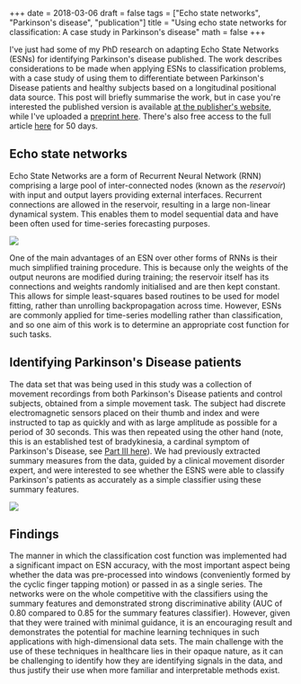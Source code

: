 +++
date = 2018-03-06
draft = false
tags = ["Echo state networks", "Parkinson's disease", "publication"]
title = "Using echo state networks for classification: A case study in Parkinson's disease"
math = false
+++

I've just had some of my PhD research on adapting Echo State Networks (ESNs) for identifying Parkinson's disease published. The work describes considerations to be made when applying ESNs to classification problems, with a case study of using them to differentiate between Parkinson's Disease patients and healthy subjects based on a longitudinal positional data source. This post will briefly summarise the work, but in case you're interested the published version is available [at the publisher's website](https://www.sciencedirect.com/science/article/pii/S0933365717303482), while I've uploaded a [preprint here](/downloads/lacy_esnparkinsons_aiim_preprint_2018.pdf). There's also free access to the full article [here](https://authors.elsevier.com/a/1WgR13KEGa1e2w) for 50 days.

## Echo state networks

Echo State Networks are a form of Recurrent Neural Network (RNN) comprising a large pool of inter-connected nodes (known as the *reservoir*) with input and output layers providing external interfaces. Recurrent connections are allowed in the reservoir, resulting in a large non-linear dynamical system. This enables them to model sequential data and have been often used for time-series forecasting purposes.

![](/img/pdesn_06052018/esn.png)

One of the main advantages of an ESN over other forms of RNNs is their much simplified training procedure. This is because only the weights of the output neurons are modified during training; the reservoir itself has its connections and weights randomly initialised and are then kept constant. This allows for simple least-squares based routines to be used for model fitting, rather than unrolling backpropagation across time. However, ESNs are commonly applied for time-series modelling rather than classification, and so one aim of this work is to determine an appropriate cost function for such tasks.

## Identifying Parkinson's Disease patients

The data set that was being used in this study was a collection of movement recordings from both Parkinson's Disease patients and control subjects, obtained from a simple movement task. The subject had discrete electromagnetic sensors placed on their thumb and index and were instructed to tap as quickly and with as large amplitude as possible for a period of 30 seconds. This was then repeated using the other hand (note, this is an established test of bradykinesia, a cardinal symptom of Parkinson's Disease, see [Part III here](https://www.parkinsons.org.uk/professionals/resources/unified-parkinsons-disease-rating-scale)). We had previously extracted summary measures from the data, guided by a clinical movement disorder expert, and were interested to see whether the ESNS were able to classify Parkinson's patients as accurately as a simple classifier using these summary features.

![](/img/pdesn_06052018/waveforms.png)

## Findings

The manner in which the classification cost function was implemented had a significant impact on ESN accuracy, with the most important aspect being whether the data was pre-processed into windows (conveniently formed by the cyclic finger tapping motion) or passed in as a single series. The networks were on the whole competitive with the classifiers using the summary features and demonstrated strong discriminative ability (AUC of 0.80 compared to 0.85 for the summary features classifier). However, given that they were trained with minimal guidance, it is an encouraging result and demonstrates the potential for machine learning techniques in such applications with high-dimensional data sets. The main challenge with the use of these techniques in healthcare lies in their opaque nature, as it can be challenging to identify how they are identifying signals in the data, and thus justify their use when more familiar and interpretable methods exist.
